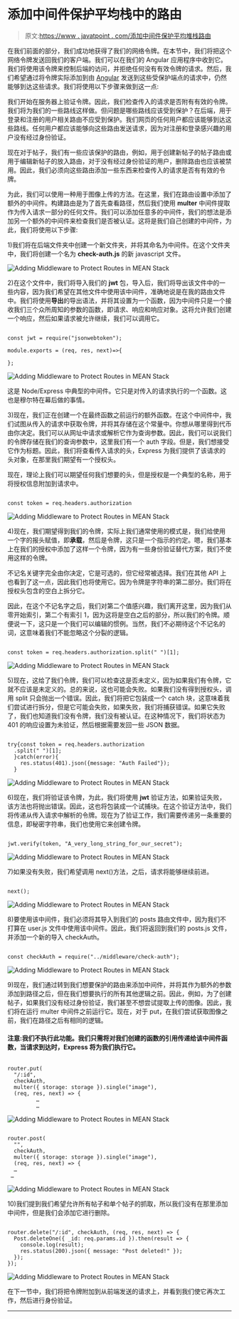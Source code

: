 # 添加中间件保护平均栈中的路由

> 原文:[https://www . javatpoint . com/添加中间件保护平均堆栈路由](https://www.javatpoint.com/adding-middleware-to-protect-routes-in-mean-stack)

在我们前面的部分，我们成功地获得了我们的网络令牌。在本节中，我们将把这个网络令牌发送回我们的客户端。我们可以在我们的 Angular 应用程序中收到它。我们将使用该令牌来控制后端的访问，并拒绝任何没有有效令牌的请求。然后，我们希望通过将令牌实际添加到由 [Angular](https://www.javatpoint.com/angularjs-tutorial) 发送到这些受保护端点的请求中，仍然能够到达这些请求。我们将使用以下步骤来做到这一点:

我们开始在服务器上验证令牌。因此，我们检查传入的请求是否附有有效的令牌。我们将为我们的一些路线这样做。但问题是哪些路线应该受到保护？在后端，用于登录和注册的用户相关路由不应受到保护。我们网页的任何用户都应该能够到达这些路线。任何用户都应该能够向这些路由发送请求，因为对注册和登录感兴趣的用户没有经过身份验证。

现在对于帖子，我们有一些应该保护的路由，例如，用于创建新帖子的帖子路由或用于编辑新帖子的放入路由，对于没有经过身份验证的用户，删除路由也应该被禁用。因此，我们必须向这些路由添加一些东西来检查传入的请求是否有有效的令牌。

为此，我们可以使用一种用于图像上传的方法。在这里，我们在路由设置中添加了额外的中间件。构建路由是为了首先查看路径，然后我们使用 **multer** 中间件提取作为传入请求一部分的任何文件。我们可以添加任意多的中间件，我们的想法是添加另一个额外的中间件来检查我们是否被认证。这将是我们自己创建的中间件，为此，我们将使用以下步骤:

1)我们将在后端文件夹中创建一个新文件夹，并将其命名为中间件。在这个文件夹中，我们将创建一个名为 **check-auth.js** 的新 javascript 文件。

![Adding Middleware to Protect Routes in MEAN Stack](../Images/55a7a9c82bc3feb43a20c6dd90e3821e.png)

2)在这个文件中，我们将导入我们的 **jwt** 包，导入后，我们将导出该文件中的一些内容，因为我们希望在其他文件中使用该中间件，准确地说是在我的路由文件中。我们将使用**导出**的导出语法，并将其设置为一个函数，因为中间件只是一个接收我们三个众所周知的参数的函数，即请求、响应和响应对象。这将允许我们创建一个响应，然后如果请求被允许继续，我们可以调用它。

```

const jwt = require("jsonwebtoken");

module.exports = (req, res, next)=>{

};

```

![Adding Middleware to Protect Routes in MEAN Stack](../Images/bdf0f10fffcf838a6fa88964b9a6e5bc.png)

这是 Node/Express 中典型的中间件。它只是对传入的请求执行的一个函数。这也是穆尔特在幕后做的事情。

3)现在，我们正在创建一个在最终函数之前运行的额外函数。在这个中间件中，我们试图从传入的请求中获取令牌，并将其存储在这个常量中。你想从哪里得到代币由你决定。我们可以从网址中请求或解析它作为查询参数。因此，我们可以说我们的令牌存储在我们的查询参数中，这里我们有一个 auth 字段。但是，我们想接受它作为标题。因此，我们将查看传入请求的头，Express 为我们提供了该请求的头对象，在那里我们期望有一个授权头。

现在，理论上我们可以期望任何我们想要的头，但是授权是一个典型的名称，用于将授权信息附加到请求中。

```

const token = req.headers.authorization

```

![Adding Middleware to Protect Routes in MEAN Stack](../Images/898aae02536d280a49e3b4aafb872598.png)

4)现在，我们期望得到我们的令牌，实际上我们通常使用的模式是，我们给使用一个字的报头赋值，即**承载**，然后是令牌，这只是一个指示的约定。嗯，我们基本上在我们的授权中添加了这样一个令牌，因为有一些身份验证替代方案，我们不使用这样的令牌。

不记名关键字完全由你决定，它是可选的，但它经常被选择。我们在其他 API 上也看到了这一点，因此我们也将使用它。因为令牌是字符串的第二部分。我们将在授权头包含的空白上拆分它。

因此，在这个不记名字之后，我们对第二个值感兴趣，我们离开这里，因为我们从零开始索引，第二个有索引 1，因为这将是空白之后的部分，所以我们的令牌。顺便说一下，这只是一个我们可以编辑的惯例。当然，我们不必期待这个不记名的词，这意味着我们不能忽略这个分裂的逻辑。

```

const token = req.headers.authorization.split(" ")[1];

```

![Adding Middleware to Protect Routes in MEAN Stack](../Images/bab56bee944e0bec4670299d2777ad73.png)

5)现在，这给了我们令牌，我们可以检查这是否未定义，因为如果我们有令牌，它就不应该是未定义的。总的来说，这也可能会失败。如果我们没有得到授权头，调用 split 只会抛出一个错误。因此，我们将把它包装成一个 catch 块，这意味着我们尝试进行拆分，但是它可能会失败，如果失败，我们将捕获错误。如果它失败了，我们也知道我们没有令牌，我们没有被认证。在这种情况下，我们将状态为 401 的响应设置为未验证，然后根据需要发回一些 JSON 数据。

```

try{const token = req.headers.authorization
  .split(" ")[1];
  }catch(error){
    res.status(401).json({message: "Auth Failed"});
  }

```

![Adding Middleware to Protect Routes in MEAN Stack](../Images/0d4f6cc2724911339966d2284b56bfb9.png)

6)现在，我们将验证该令牌，为此，我们将使用 **jwt** 验证方法，如果验证失败，该方法也将抛出错误。因此，这也将包装成一个试捕块。在这个验证方法中，我们将传递从传入请求中解析的令牌。现在为了验证工作，我们需要传递另一条重要的信息，即秘密字符串，我们也使用它来创建令牌。

```

jwt.verify(token, "A_very_long_string_for_our_secret");

```

![Adding Middleware to Protect Routes in MEAN Stack](../Images/035a3d38723134676a4719627da24a24.png)

7)如果没有失败，我们希望调用 next()方法，之后，请求将能够继续前进。

```

next();

```

![Adding Middleware to Protect Routes in MEAN Stack](../Images/dac84c75a2c8e4da1b2d441a0c23cf2a.png)

8)要使用该中间件，我们必须将其导入到我们的 posts 路由文件中，因为我们不打算在 user.js 文件中使用该中间件。因此，我们将返回到我们的 posts.js 文件，并添加一个新的导入 checkAuth。

```

const checkAuth = require("../middleware/check-auth");

```

![Adding Middleware to Protect Routes in MEAN Stack](../Images/a894ed4223d8f2935125c944dbe04e1b.png)

9)现在，我们通过转到我们想要保护的路由来添加中间件，并将其作为额外的参数添加到路径之后，但在我们想要执行的所有其他逻辑之前。因此，例如，为了创建帖子，如果我们没有经过身份验证，我们甚至不想尝试提取上传的图像。因此，我们将在运行 multer 中间件之前运行它。现在，对于 put，在我们尝试获取图像之前，我们在路径之后有相同的逻辑。

#### 注意:我们不执行此功能。我们只需将对我们创建的函数的引用传递给该中间件函数，当请求到达时，Express 将为我们执行它。

```

router.put(
  "/:id",
  checkAuth,
  multer({ storage: storage }).single("image"),
  (req, res, next) => {
         …
         …

```

![Adding Middleware to Protect Routes in MEAN Stack](../Images/5858eea88e38e3a1d8b60fa67930e305.png)

```

router.post(
  "",
  checkAuth,
  multer({ storage: storage }).single("image"),
  (req, res, next) => {
  …
 …

```

![Adding Middleware to Protect Routes in MEAN Stack](../Images/cd7a772197201cab190821ce00eb43ab.png)

10)我们提到我们希望允许所有帖子和单个帖子的抓取，所以我们没有在那里添加中间件，但是我们会添加它进行删除。

```

router.delete("/:id", checkAuth, (req, res, next) => {
  Post.deleteOne({ _id: req.params.id }).then(result => {
    console.log(result);
    res.status(200).json({ message: "Post deleted!" });
  });
});

```

![Adding Middleware to Protect Routes in MEAN Stack](../Images/1bdd51ed9b2e6444a3548554fd3cf420.png)

在下一节中，我们将把令牌附加到从前端发送的请求上，并看到我们使它再次工作，然后进行身份验证。

* * *